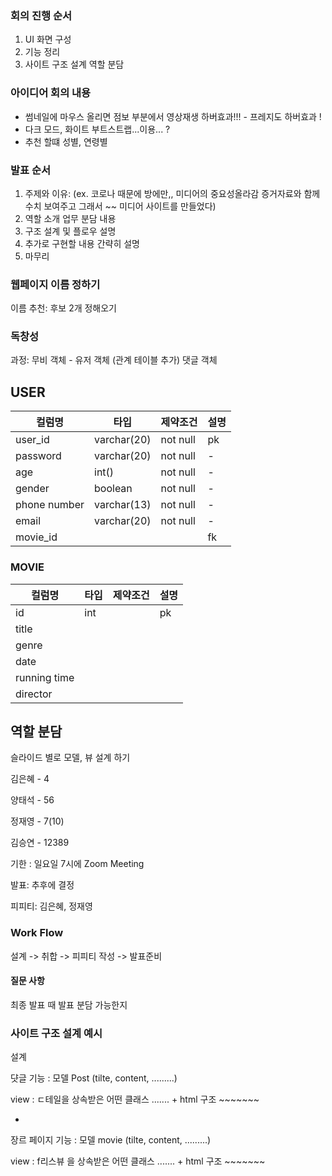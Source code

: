 

### 회의 진행 순서 

1. UI 화면 구성 
2. 기능 정리 
3. 사이트 구조 설계 역할 분담 



### 아이디어 회의 내용 

- 썸네일에 마우스 올리면 점보 부분에서 영상재생 하버효과!!! - 프레지도 하버효과 ! 
- 다크 모드, 화이트 부트스트랩...이용... ?
- 추천 할떄 성별, 연령별



### 발표 순서

1. 주제와 이유: (ex. 코로나 때문에 방에만,, 미디어의 중요성올라감 증거자료와 함께 수치 보여주고 그래서 ~~ 미디어 사이트를 만들었다)
2.  역할 소개 업무 분담 내용 
3. 구조 설계 및 플로우 설명 
4. 추가로 구현할 내용 간략히 설명
5. 마무리



### 웹페이지 이름 정하기 

이름 추천: 후보 2개 정해오기 



### 독창성 

과정: 무비 객체 - 유저 객체 (관계 테이블 추가)  댓글 객체 



## USER 

| 컬럼명       | 타입        | 제약조건 | 설명 |
| ------------ | ----------- | -------- | ---- |
| user_id      | varchar(20) | not null | pk   |
| password     | varchar(20) | not null | -    |
| age          | int()       | not null | -    |
| gender       | boolean     | not null | -    |
| phone number | varchar(13) | not null | -    |
| email        | varchar(20) | not null | -    |
| movie_id     |             |          | fk   |



### MOVIE

| 컬럼명       | 타입 | 제약조건 | 설명 |
| ------------ | ---- | -------- | ---- |
| id           | int  |          | pk   |
| title        |      |          |      |
| genre        |      |          |      |
| date         |      |          |      |
| running time |      |          |      |
| director     |      |          |      |



## 역할 분담

슬라이드 별로 모델, 뷰 설계 하기 

김은혜 - 4

양태석 - 56

정재영 - 7(10)

김승연 - 12389

기한 : 일요일 7시에 Zoom Meeting

발표: 추후에 결정

피피티: 김은혜, 정재영



### Work Flow

설계 -> 취합 -> 피피티 작성 -> 발표준비 



#### 질문 사항 

최종 발표 때 발표 분담 가능한지



### 사이트 구조 설계 예시 

설계 

댯글 기능 : 모델 Post (tilte, content, .........)

view : ㄷ테일을 상속받은 어떤 클래스 ....... + html 구조 ~~~~~~~

+

장르 페이지 기능 : 모델 movie (tilte, content, .........)

view : f리스뷰 을 상속받은 어떤 클래스 ....... + html 구조 ~~~~~~~